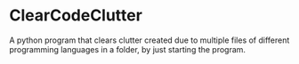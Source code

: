 # ClearCodeClutter
A python program that clears clutter created due to multiple files of different programming languages in a folder, by just starting the program.
